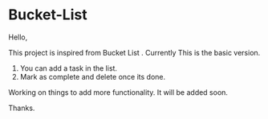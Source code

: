 # Bucket-List

Hello,

This project is inspired from Bucket List . Currently This is the basic version.

1) You can add a task in the list.
2) Mark as complete and delete once its done.

Working on things to add more functionality. It will be added soon.

Thanks.

